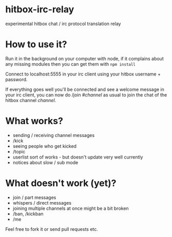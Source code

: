 # hitbox-irc-relay
experimental hitbox chat / irc protocol translation relay

# How to use it?
Run it in the background on your computer with node, if it complains about
any missing modules then you can get them with `npm install`

Connect to localhost:5555 in your irc client using your hitbox username + password.

If everything goes well you'll be connected and see a welcome message in your
irc client, you can now do /join \#*channel* as usual to join the chat of the
hitbox channel *channel*.

# What works?
* sending / receiving channel messages
* /kick
* seeing people who get kicked
* /topic
* userlist sort of works - but doesn't update very well currently
* notices about slow / sub mode

# What doesn't work (yet)?
* join / part messages
* whispers / direct messages
* joining multiple channels at once might be a bit broken
* /ban, /kickban
* /me

Feel free to fork it or send pull requests etc.
